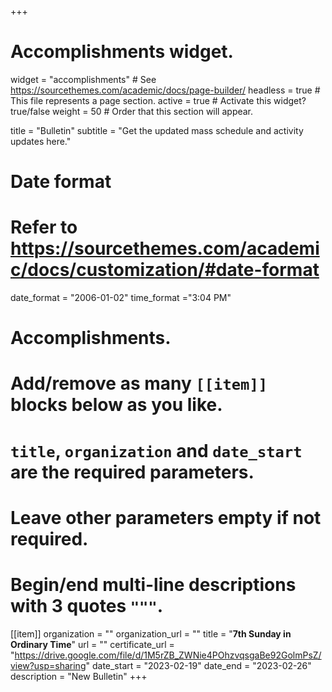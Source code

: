 +++
# Accomplishments widget.
widget = "accomplishments"  # See https://sourcethemes.com/academic/docs/page-builder/
headless = true  # This file represents a page section.
active = true  # Activate this widget? true/false
weight = 50  # Order that this section will appear.

title = "Bulletin"
subtitle = "Get the updated mass schedule and activity updates here."

# Date format
#   Refer to https://sourcethemes.com/academic/docs/customization/#date-format
date_format = "2006-01-02"
time_format ="3:04 PM"

# Accomplishments.
#   Add/remove as many `[[item]]` blocks below as you like.
#   `title`, `organization` and `date_start` are the required parameters.
#   Leave other parameters empty if not required.
#   Begin/end multi-line descriptions with 3 quotes `"""`.


[[item]]
  organization = ""
  organization_url = ""
  title = "**7th Sunday in Ordinary Time**"
  url = ""
  certificate_url = "https://drive.google.com/file/d/1M5rZB_ZWNie4POhzvqsgaBe92GolmPsZ/view?usp=sharing"
  date_start = "2023-02-19"
  date_end = "2023-02-26"
  description = "New Bulletin"
+++
